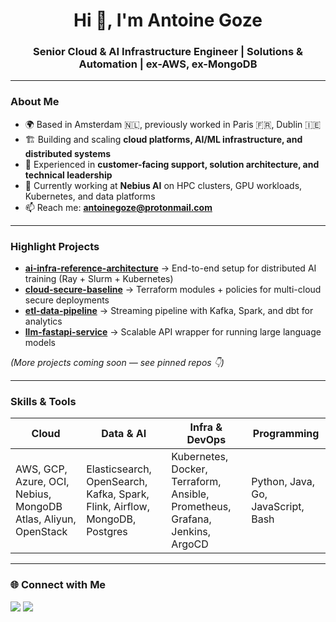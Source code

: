 <h1 align="center">Hi 👋, I'm Antoine Goze</h1>
<h3 align="center">Senior Cloud & AI Infrastructure Engineer | Solutions & Automation | ex-AWS, ex-MongoDB</h3>

---

### About Me
- 🌍 Based in Amsterdam 🇳🇱, previously worked in Paris 🇫🇷, Dublin 🇮🇪
- 🏗 Building and scaling **cloud platforms, AI/ML infrastructure, and distributed systems**  
- 🤝 Experienced in **customer-facing support, solution architecture, and technical leadership**  
- 🔭 Currently working at **Nebius AI** on HPC clusters, GPU workloads, Kubernetes, and data platforms  
- 📫 Reach me: **antoinegoze@protonmail.com**  

---

### Highlight Projects
- [**ai-infra-reference-architecture**](#) → End-to-end setup for distributed AI training (Ray + Slurm + Kubernetes)  
- [**cloud-secure-baseline**](#) → Terraform modules + policies for multi-cloud secure deployments  
- [**etl-data-pipeline**](#) → Streaming pipeline with Kafka, Spark, and dbt for analytics  
- [**llm-fastapi-service**](#) → Scalable API wrapper for running large language models  

*(More projects coming soon — see pinned repos 👇)*  

---

### Skills & Tools

| Cloud | Data & AI | Infra & DevOps | Programming |
|-------|-----------|----------------|-------------|
| AWS, GCP, Azure, OCI, Nebius, MongoDB Atlas, Aliyun, OpenStack | Elasticsearch, OpenSearch, Kafka, Spark, Flink, Airflow, MongoDB, Postgres | Kubernetes, Docker, Terraform, Ansible, Prometheus, Grafana, Jenkins, ArgoCD | Python, Java, Go, JavaScript, Bash |

---

### 🌐 Connect with Me
<p align="left">
<a href="https://www.linkedin.com/in/antoinegoze"><img src="https://img.shields.io/badge/LinkedIn-blue?style=flat&logo=linkedin&logoColor=white" /></a>
<a href="https://twitter.com/AntoineGoze_"><img src="https://img.shields.io/badge/Twitter-black?style=flat&logo=twitter&logoColor=white" /></a>
</p>
